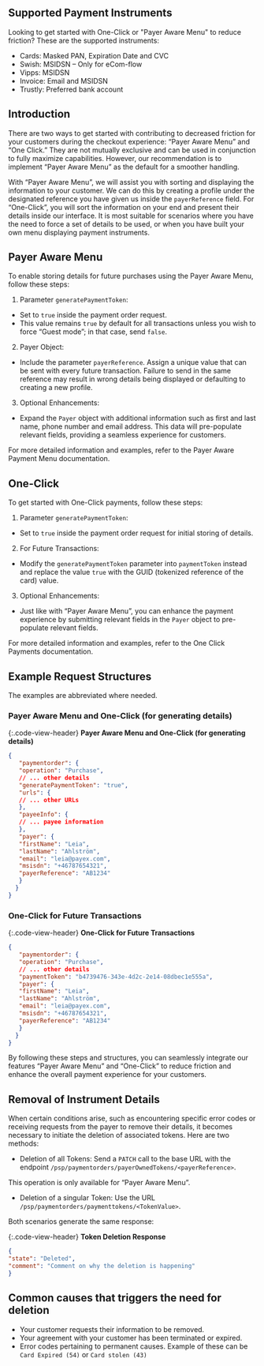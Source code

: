 
## Supported Payment Instruments

Looking to get started with One-Click or "Payer Aware Menu" to reduce
friction? These are the supported instruments:

* Cards: Masked PAN, Expiration Date and CVC
* Swish: MSIDSN – Only for eCom-flow
* Vipps: MSIDSN
* Invoice: Email and MSIDSN
* Trustly: Preferred bank account

## Introduction

There are two ways to get started with contributing to decreased friction for
your customers during the checkout experience: “Payer Aware Menu” and “One
Click.” They are not mutually exclusive and can be used in conjunction to fully
maximize capabilities. However, our recommendation is to implement “Payer Aware
Menu” as the default for a smoother handling.

With “Payer Aware Menu”, we will assist you with sorting and displaying the
information to your customer. We can do this by creating a profile under the
designated reference you have given us inside the `payerReference` field. For
“One-Click”, you will sort the information on your end and present their details
inside our interface. It is most suitable for scenarios where you have the need
to force a set of details to be used, or when you have built your own menu
displaying payment instruments.

## Payer Aware Menu

To enable storing details for future purchases using the Payer Aware Menu,
follow these steps:

1.  Parameter `generatePaymentToken`:
* Set to `true` inside the payment order request.
* This value remains `true` by default for all transactions unless you wish to
  force “Guest mode”; in that case, send `false`.

2.  Payer Object:
* Include the parameter `payerReference`. Assign a unique value that can be sent
with every future transaction. Failure to send in the same reference may result
in wrong details being displayed or defaulting to creating a new profile.

3.  Optional Enhancements:
* Expand the `Payer` object with additional information such as first and last
name, phone number and email address. This data will pre-populate relevant
fields, providing a seamless experience for customers.

For more detailed information and examples, refer to the Payer Aware Payment
Menu documentation.

## One-Click

To get started with One-Click payments, follow these steps:

1.  Parameter `generatePaymentToken`:
* Set to `true` inside the payment order request for initial storing of details.

2.  For Future Transactions:
* Modify the `generatePaymentToken` parameter into `paymentToken` instead and
replace the value `true` with the GUID (tokenized reference of the card) value.

3.  Optional Enhancements:
* Just like with “Payer Aware Menu”, you can enhance the payment experience by
submitting relevant fields in the `Payer` object to pre-populate relevant
fields.

For more detailed information and examples, refer to the One Click Payments
documentation.

## Example Request Structures

The examples are abbreviated where needed.

### Payer Aware Menu and One-Click (for generating details)

{:.code-view-header}
**Payer Aware Menu and One-Click (for generating details)**

```json
{
   "paymentorder": {
   "operation": "Purchase",
   // ... other details
   "generatePaymentToken": "true",
   "urls": {
   // ... other URLs
   },
   "payeeInfo": {
   // ... payee information
   },
   "payer": {
   "firstName": "Leia",
   "lastName": "Ahlström",
   "email": "leia@payex.com",
   "msisdn": "+46787654321",
   "payerReference": "AB1234"
   }
  }
}
```

### One-Click for Future Transactions

{:.code-view-header}
**One-Click for Future Transactions**

```json
{
   "paymentorder": {
   "operation": "Purchase",
   // ... other details
   "paymentToken": "b4739476-343e-4d2c-2e14-08dbec1e555a",
   "payer": {
   "firstName": "Leia",
   "lastName": "Ahlström",
   "email": "leia@payex.com",
   "msisdn": "+46787654321",
   "payerReference": "AB1234"
   }
  }
}
```

By following these steps and structures, you can seamlessly integrate our
features “Payer Aware Menu” and “One-Click” to reduce friction and enhance the
overall payment experience for your customers.

## Removal of Instrument Details

When certain conditions arise, such as encountering specific error codes or
receiving requests from the payer to remove their details, it becomes necessary
to initiate the deletion of associated tokens. Here are two methods:

* Deletion of all Tokens:
Send a `PATCH` call to the base URL with the endpoint
`/psp/paymentorders/payerOwnedTokens/<payerReference>`.

This operation is only available for “Payer Aware Menu”.

* Deletion of a singular Token:
Use the URL `/psp/paymentorders/paymenttokens/<TokenValue>`.

Both scenarios generate the same response:

{:.code-view-header}
**Token Deletion Response**

```json
{
"state": "Deleted",
"comment": "Comment on why the deletion is happening"
}
```

## Common causes that triggers the need for deletion

* Your customer requests their information to be removed.
* Your agreement with your customer has been terminated or expired.
* Error codes pertaining to permanent causes. Example of these can be
  `Card Expired (54)` or `Card stolen (43)`
